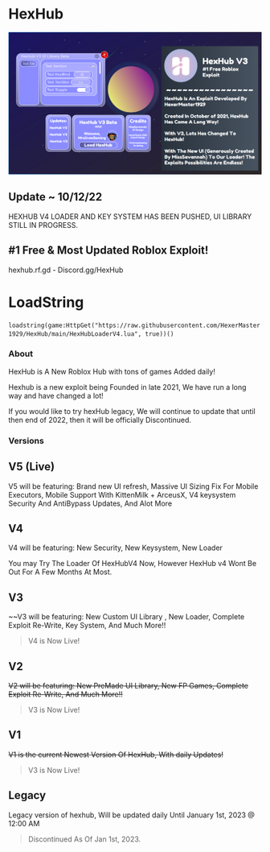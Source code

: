 # HexHub

![HexHub Banner](https://raw.githubusercontent.com/HexerMaster1929/HexHub/main/HexHubBanner2.png)

## Update ~ 10/12/22

HEXHUB V4 LOADER AND KEY SYSTEM HAS BEEN PUSHED, UI LIBRARY STILL IN PROGRESS.

## #1 Free & Most Updated Roblox Exploit!

hexhub.rf.gd - Discord.gg/HexHub

# LoadString

`loadstring(game:HttpGet("https://raw.githubusercontent.com/HexerMaster1929/HexHub/main/HexHubLoaderV4.lua", true))()`

### About

HexHub is A New Roblox Hub with tons of games Added daily!

Hexhub is a new exploit being Founded in late 2021, We have run a long way and have changed a lot!

If you would like to try hexHub legacy, We will continue to update that until then end of 2022, then it will be officially Discontinued.

### Versions

## V5 (Live) 

V5 will be featuring: Brand new UI refresh, Massive UI Sizing Fix For Mobile Executors, Mobile Support With KittenMilk + ArceusX, V4 keysystem Security And AntiBypass Updates, And Alot More

## V4 

V4 will be featuring: New Security, New Keysystem, New Loader

You may Try The Loader Of HexHubV4 Now, However HexHub v4 Wont Be Out For A Few Months At Most.


## V3  

 ~~V3 will be featuring: New Custom UI Library , New Loader, Complete Exploit Re-Write, Key System, And Much More!!

> V4 is Now Live!

## V2 

~~V2 will be featuring: New PreMade UI Library, New FP Games, Complete Exploit Re-Write, And Much More!!~~

> V3 is Now Live!

## V1

~~V1 is the current Newest Version Of HexHub, With daily Updates!~~

> V3 is Now Live!

## Legacy

Legacy version of hexhub, Will be updated daily Until January 1st, 2023 @ 12:00 AM

> Discontinued As Of Jan 1st, 2023.
